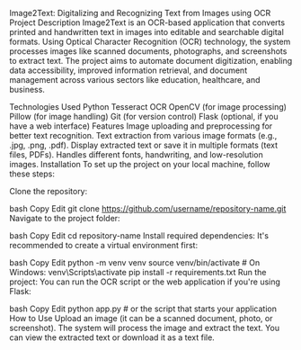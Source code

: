 Image2Text: Digitalizing and Recognizing Text from Images using OCR
Project Description
Image2Text is an OCR-based application that converts printed and handwritten text in images into editable and searchable digital formats. Using Optical Character Recognition (OCR) technology, the system processes images like scanned documents, photographs, and screenshots to extract text. The project aims to automate document digitization, enabling data accessibility, improved information retrieval, and document management across various sectors like education, healthcare, and business.

Technologies Used
Python
Tesseract OCR
OpenCV (for image processing)
Pillow (for image handling)
Git (for version control)
Flask (optional, if you have a web interface)
Features
Image uploading and preprocessing for better text recognition.
Text extraction from various image formats (e.g., .jpg, .png, .pdf).
Display extracted text or save it in multiple formats (text files, PDFs).
Handles different fonts, handwriting, and low-resolution images.
Installation
To set up the project on your local machine, follow these steps:

Clone the repository:

bash
Copy
Edit
git clone https://github.com/username/repository-name.git
Navigate to the project folder:

bash
Copy
Edit
cd repository-name
Install required dependencies: It's recommended to create a virtual environment first:

bash
Copy
Edit
python -m venv venv
source venv/bin/activate  # On Windows: venv\Scripts\activate
pip install -r requirements.txt
Run the project: You can run the OCR script or the web application if you're using Flask:

bash
Copy
Edit
python app.py  # or the script that starts your application
How to Use
Upload an image (it can be a scanned document, photo, or screenshot).
The system will process the image and extract the text.
You can view the extracted text or download it as a text file.
